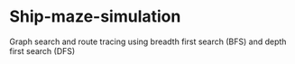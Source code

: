 # Ship-maze-simulation
Graph search and route tracing using breadth first search (BFS) and depth first search (DFS)

